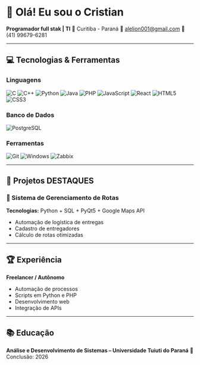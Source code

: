 # 👋 Olá! Eu sou o Cristian
**Programador full stak | TI**
📍 Curitiba - Paraná
📧 alelion001@gmail.com
📱 (41) 99679-6281

---

## 💻 Tecnologias & Ferramentas

### Linguagens  
![C](https://img.shields.io/badge/-C-00599C?style=for-the-badge&logo=c&logoColor=white)
![C++](https://img.shields.io/badge/-C++-00599C?style=for-the-badge&logo=cplusplus&logoColor=white)
![Python](https://img.shields.io/badge/-Python-3776AB?style=for-the-badge&logo=python&logoColor=white)
![Java](https://img.shields.io/badge/-Java-007396?style=for-the-badge&logo=java&logoColor=white)
![PHP](https://img.shields.io/badge/-PHP-777BB4?style=for-the-badge&logo=php&logoColor=white)
![JavaScript](https://img.shields.io/badge/-JavaScript-F7DF1E?style=for-the-badge&logo=javascript&logoColor=black)
![React](https://img.shields.io/badge/-React-61DAFB?style=for-the-badge&logo=react&logoColor=black)
![HTML5](https://img.shields.io/badge/-HTML5-E34F26?style=for-the-badge&logo=html5&logoColor=white)
![CSS3](https://img.shields.io/badge/-CSS3-1572B6?style=for-the-badge&logo=css3&logoColor=white)

### Banco de Dados  
![PostgreSQL](https://img.shields.io/badge/-PostgreSQL-4169E1?style=for-the-badge&logo=postgresql&logoColor=white)

### Ferramentas  
![Git](https://img.shields.io/badge/-Git-F05032?style=for-the-badge&logo=git&logoColor=white)
![Windows](https://img.shields.io/badge/-Windows-0078D6?style=for-the-badge&logo=windows&logoColor=white)
![Zabbix](https://img.shields.io/badge/-Zabbix-FF0000?style=for-the-badge&logo=zabbix&logoColor=white)

---

## 🌟 Projetos DESTAQUES

### 🚚 Sistema de Gerenciamento de Rotas
**Tecnologias:** Python + SQL + PyQt5 + Google Maps API
- Automação de logística de entregas
- Cadastro de entregadores
- Cálculo de rotas otimizadas

---

## 🏆 Experiência

**Freelancer / Autônomo**
- Automação de processos
- Scripts em Python e PHP
- Desenvolvimento web
- Integração de APIs

---

## 📚 Educação

**Análise e Desenvolvimento de Sistemas – Universidade Tuiuti do Paraná**
📅 Conclusão: 2026
